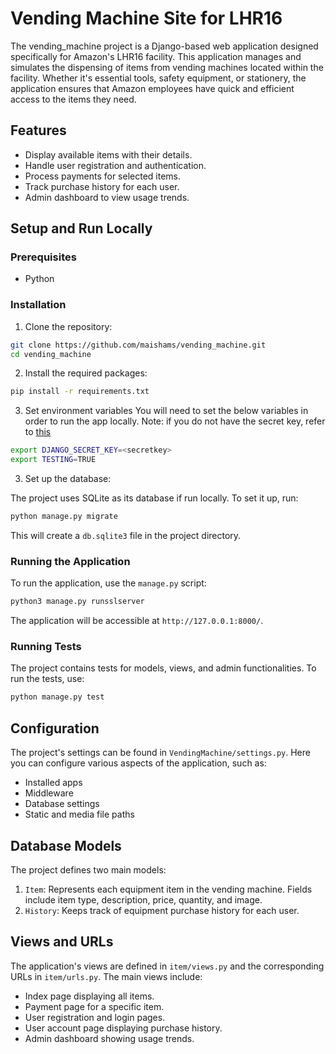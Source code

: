 # Vending Machine Site for LHR16

The vending_machine project is a Django-based web application designed specifically for Amazon's LHR16 facility. This application manages and simulates the dispensing of items from vending machines located within the facility. Whether it's essential tools, safety equipment, or stationery, the application ensures that Amazon employees have quick and efficient access to the items they need.

## Features

- Display available items with their details.
- Handle user registration and authentication.
- Process payments for selected items.
- Track purchase history for each user.
- Admin dashboard to view usage trends.

## Setup and Run Locally

### Prerequisites

- Python

### Installation

1. Clone the repository:

```bash
git clone https://github.com/maishams/vending_machine.git
cd vending_machine
```

2. Install the required packages:

```bash
pip install -r requirements.txt
```

3. Set environment variables
You will need to set the below variables in order to run the app locally. 
Note: if you do not have the secret key, refer to [this](https://stackoverflow.com/questions/41298963/is-there-a-function-for-generating-settings-secret-key-in-django)
```bash
export DJANGO_SECRET_KEY=<secretkey>
export TESTING=TRUE
```

3. Set up the database:

The project uses SQLite as its database if run locally. To set it up, run:

```bash
python manage.py migrate
```

This will create a `db.sqlite3` file in the project directory. 

### Running the Application

To run the application, use the `manage.py` script:

```bash
python3 manage.py runsslserver
```

The application will be accessible at `http://127.0.0.1:8000/`.

### Running Tests

The project contains tests for models, views, and admin functionalities. To run the tests, use:

```bash
python manage.py test
```

## Configuration

The project's settings can be found in `VendingMachine/settings.py`. Here you can configure various aspects of the application, such as:

- Installed apps
- Middleware
- Database settings
- Static and media file paths

## Database Models

The project defines two main models:

1. `Item`: Represents each equipment item in the vending machine. Fields include item type, description, price, quantity, and image.
2. `History`: Keeps track of equipment purchase history for each user.

## Views and URLs

The application's views are defined in `item/views.py` and the corresponding URLs in `item/urls.py`. The main views include:

- Index page displaying all items.
- Payment page for a specific item.
- User registration and login pages.
- User account page displaying purchase history.
- Admin dashboard showing usage trends.